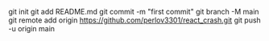  git init
  git add README.md
  git commit -m "first commit"
  git branch -M main
  git remote add origin https://github.com/perlov3301/react_crash.git
  git push -u origin main